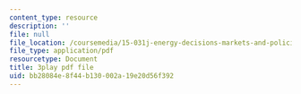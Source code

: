 ```yaml
---
content_type: resource
description: ''
file: null
file_location: /coursemedia/15-031j-energy-decisions-markets-and-policies-spring-2012/bb28084e8f44b130002a19e20d56f392_f12cqwfH-N0.pdf
file_type: application/pdf
resourcetype: Document
title: 3play pdf file
uid: bb28084e-8f44-b130-002a-19e20d56f392
---
```

